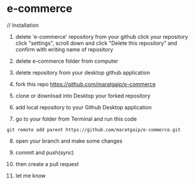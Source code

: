 # e-commerce


// Installation

1. delete 'e-commerce' repository from your github
click your repository click "settings", scroll down and click "Delete this repository" and confirm with writing name of repository

2. delete e-commerce folder from computer

3. delete repository from your desktop github application

4. fork this repo https://github.com/maratgaip/e-commerce

5. clone or download into Desktop your forked repository

6. add local repository to your Github Desktop application

7. go to your folder from Terminal and run this code
```
git remote add parent https://github.com/maratgaip/e-commerce.git
```

8. open your branch and make some changes

9. commit and push(sync)

10. then create a pull request

11) let me know